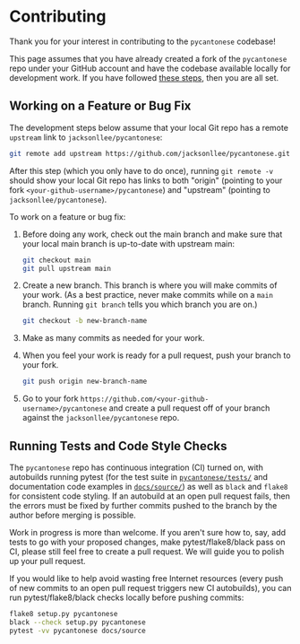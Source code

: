 # Contributing

Thank you for your interest in contributing to the `pycantonese` codebase!

This page assumes that you have already created a fork of the `pycantonese` repo
under your GitHub account and have the codebase available locally for
development work. If you have followed
[these steps](https://github.com/jacksonllee/pycantonese#setting-up-a-development-environment),
then you are all set.

## Working on a Feature or Bug Fix

The development steps below assume that your local Git repo has a remote
`upstream` link to `jacksonllee/pycantonese`:
   
```bash
git remote add upstream https://github.com/jacksonllee/pycantonese.git
```

After this step (which you only have to do once),
running `git remote -v` should show your local Git repo
has links to both "origin" (pointing to your fork `<your-github-username>/pycantonese`)
and "upstream" (pointing to `jacksonllee/pycantonese`).

To work on a feature or bug fix:

1. Before doing any work, check out the main branch and
   make sure that your local main branch is up-to-date with upstream main:
   
   ```bash
   git checkout main
   git pull upstream main
   ``` 
   
2. Create a new branch. This branch is where you will make commits of your work.
   (As a best practice, never make commits while on a `main` branch.
   Running `git branch` tells you which branch you are on.)
   
   ```bash
   git checkout -b new-branch-name
   ```
   
3. Make as many commits as needed for your work.

4. When you feel your work is ready for a pull request,
   push your branch to your fork.

   ```bash
   git push origin new-branch-name
   ```
   
5. Go to your fork `https://github.com/<your-github-username>/pycantonese` and
   create a pull request off of your branch against the `jacksonllee/pycantonese` repo.

## Running Tests and Code Style Checks

The `pycantonese` repo has continuous integration (CI) turned on,
with autobuilds running pytest
(for the test suite in [`pycantonese/tests/`](pycantonese/tests) and
documentation code examples in [`docs/source/`](docs/source))
as well as `black` and `flake8` for consistent code styling.
If an autobuild at an open pull request fails,
then the errors must be fixed by further commits pushed to the branch
by the author before merging is possible.

Work in progress is more than welcome.
If you aren't sure how to, say, add tests to go with your proposed changes,
make pytest/flake8/black pass on CI, please still feel free to create a pull request.
We will guide you to polish up your pull request.

If you would like to help avoid wasting free Internet resources
(every push of new commits to an open pull request triggers new CI autobuilds),
you can run pytest/flake8/black checks locally before pushing commits:

```bash
flake8 setup.py pycantonese
black --check setup.py pycantonese
pytest -vv pycantonese docs/source
```
